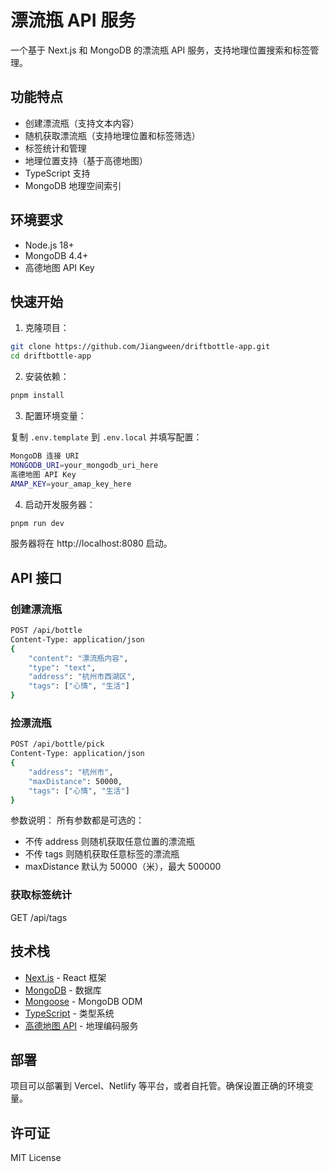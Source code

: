 # 漂流瓶 API 服务

一个基于 Next.js 和 MongoDB 的漂流瓶 API 服务，支持地理位置搜索和标签管理。

## 功能特点

- 创建漂流瓶（支持文本内容）
- 随机获取漂流瓶（支持地理位置和标签筛选）
- 标签统计和管理
- 地理位置支持（基于高德地图）
- TypeScript 支持
- MongoDB 地理空间索引

## 环境要求

- Node.js 18+
- MongoDB 4.4+
- 高德地图 API Key

## 快速开始

1. 克隆项目：

```Bash
git clone https://github.com/Jiangween/driftbottle-app.git
cd driftbottle-app
```

2. 安装依赖：

```Bash
pnpm install
```

3. 配置环境变量：

复制 `.env.template` 到 `.env.local` 并填写配置：

```Bash
MongoDB 连接 URI
MONGODB_URI=your_mongodb_uri_here
高德地图 API Key
AMAP_KEY=your_amap_key_here
```

4. 启动开发服务器：

```Bash
pnpm run dev
```

服务器将在 http://localhost:8080 启动。

## API 接口

### 创建漂流瓶

```Bash
POST /api/bottle
Content-Type: application/json
{
    "content": "漂流瓶内容",
    "type": "text",
    "address": "杭州市西湖区",
    "tags": ["心情", "生活"]
}
```

### 捡漂流瓶

```Bash
POST /api/bottle/pick
Content-Type: application/json
{
    "address": "杭州市",
    "maxDistance": 50000,
    "tags": ["心情", "生活"]
}
```

参数说明：
所有参数都是可选的：
- 不传 address 则随机获取任意位置的漂流瓶
- 不传 tags 则随机获取任意标签的漂流瓶
- maxDistance 默认为 50000（米），最大 500000

### 获取标签统计

GET /api/tags

## 技术栈

- [Next.js](https://nextjs.org/) - React 框架
- [MongoDB](https://www.mongodb.com/) - 数据库
- [Mongoose](https://mongoosejs.com/) - MongoDB ODM
- [TypeScript](https://www.typescriptlang.org/) - 类型系统
- [高德地图 API](https://lbs.amap.com/) - 地理编码服务

## 部署

项目可以部署到 Vercel、Netlify 等平台，或者自托管。确保设置正确的环境变量。

## 许可证

MIT License